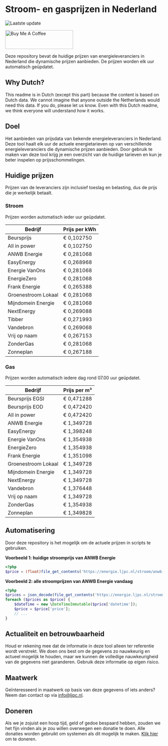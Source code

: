 # Stroom- en gasprijzen in Nederland

![Laatste update](https://img.shields.io/badge/laatste%20update-2025--01--29%2015%3A00%20CET-brightgreen)

<a href="https://www.buymeacoffee.com/Lars-" target="_blank"><img src="https://cdn.buymeacoffee.com/buttons/v2/default-orange.png" alt="Buy Me A Coffee" height="60" style="height: 60px !important;width: 217px !important;" ></a>

Deze repository bevat de huidige prijzen van energieleveranciers in Nederland die dynamische prijzen aanbieden. De prijzen worden elk uur automatisch geüpdatet.

## Why Dutch?

This readme is in Dutch (except this part) because the content is based on Dutch data. We cannot imagine that anyone outside the Netherlands would need this data. If you do, please let us know. Even with this Dutch readme, we think
everyone will understand how it works.

## Doel

Het aanbieden van prijsdata van bekende energieleveranciers in Nederland. Deze tool haalt elk uur de actuele energietarieven op van verschillende energieleveranciers die dynamische prijzen aanbieden. Door gebruik te maken van deze tool
krijg je een overzicht van de huidige tarieven en kun je beter inspelen op prijsschommelingen.

## Huidige prijzen

Prijzen van de leveranciers zijn inclusief toeslag en belasting, dus de prijs die je werkelijk betaalt.

### Stroom

Prijzen worden automatisch ieder uur geüpdatet.

 Bedrijf | Prijs per kWh 
---------|---------------
Beursprijs | € 0,102750
All in power | € 0,102750
ANWB Energie | € 0,281068
EasyEnergy | € 0,268968
Energie VanOns | € 0,281068
EnergieZero | € 0,281068
Frank Energie | € 0,265388
Groenestroom Lokaal | € 0,281068
Mijndomein Energie | € 0,281068
NextEnergy | € 0,269088
Tibber | € 0,271993
Vandebron | € 0,269068
Vrij op naam | € 0,267153
ZonderGas | € 0,281068
Zonneplan | € 0,267188


### Gas

Prijzen worden automatisch iedere dag rond 07.00 uur geüpdatet.

 Bedrijf | Prijs per m³ 
---------|--------------
Beursprijs EGSI | € 0,471288
Beursprijs EOD | € 0,472420
All in power | € 0,472420
ANWB Energie | € 1,349728
EasyEnergy | € 1,398248
Energie VanOns | € 1,354938
EnergieZero | € 1,354938
Frank Energie | € 1,351098
Groenestroom Lokaal | € 1,349728
Mijndomein Energie | € 1,349728
NextEnergy | € 1,349728
Vandebron | € 1,376448
Vrij op naam | € 1,349728
ZonderGas | € 1,354938
Zonneplan | € 1,349828


## Automatisering

Door deze repository is het mogelijk om de actuele prijzen in scripts te gebruiken.

**Voorbeeld 1: huidige stroomprijs van ANWB Energie**

```php
<?php
$price = (float)file_get_contents('https://energie.ljpc.nl/stroom/anwb-energie-nu.txt');

```

**Voorbeeld 2: alle stroomprijzen van ANWB Energie vandaag**

```php
<?php
$prices = json_decode(file_get_contents('https://energie.ljpc.nl/stroom/all-in-power-vandaag.json'),true);
foreach ($prices as $price) {
    $dateTime = new \DateTimeImmutable($price['datetime']);
    $price = $price['price'];
    // ...
}
```

## Actualiteit en betrouwbaarheid

Houd er rekening mee dat de informatie in deze tool alleen ter referentie wordt verstrekt. We doen ons best om de gegevens zo nauwkeurig en actueel mogelijk te houden, maar we kunnen de volledige nauwkeurigheid van de gegevens niet
garanderen. Gebruik deze informatie op eigen risico.

## Maatwerk

Geïnteresseerd in maatwerk op basis van deze gegevens of iets anders? Neem dan contact op
via [info@ljpc.nl](mailto:info@ljpc.nl?subject=Energie%20prijzen).

## Doneren

Als we je zojuist een hoop tijd, geld of gedoe bespaard hebben, zouden we het fijn vinden als je zou willen overwegen een
donatie te doen. Alle donaties worden gebruikt om systemen als dit mogelijk te
maken. [Klik hier](https://www.buymeacoffee.com/Lars-) om te doneren.
